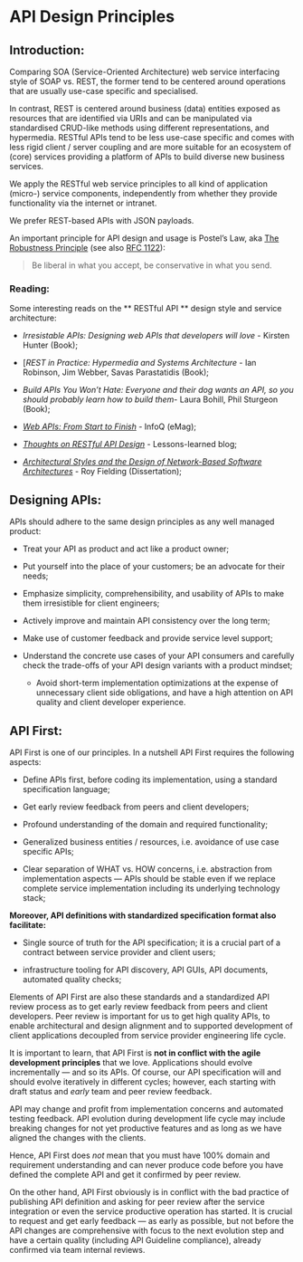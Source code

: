 # API Design Principles

## Introduction:

Comparing SOA (Service-Oriented Architecture) web service interfacing style of SOAP vs. REST, the former tend to be centered around operations that are usually use-case specific and specialised.

In contrast, REST is centered around business (data) entities exposed as resources that are identified via URIs and can be manipulated via standardised CRUD-like methods using different representations, and hypermedia. RESTful APIs tend to be less use-case specific and comes with less rigid client / server coupling and are more suitable for an ecosystem of (core) services providing a platform of APIs to build diverse new business services.

We apply the RESTful web service principles to all kind of application (micro-) service components, independently from whether they provide functionality via the internet or intranet.

We prefer REST-based APIs with JSON payloads.

An important principle for API design and usage is Postel’s Law, aka [The Robustness Principle](https://en.wikipedia.org/wiki/Robustness_principle) (see also [RFC 1122](https://tools.ietf.org/html/rfc1122)):
> Be liberal in what you accept, be conservative in what you send.

### Reading:

Some interesting reads on the ** RESTful API ** design style and service architecture:

  * _Irresistable APIs: Designing web APIs that developers will love_ - Kirsten Hunter (Book);

  * [_REST in Practice: Hypermedia and Systems Architecture_ - Ian Robinson, Jim Webber, Savas Parastatidis (Book);

  * _Build APIs You Won’t Hate: Everyone and their dog wants an API, so you should probably learn how to build them_- Laura Bohill, Phil Sturgeon (Book);

  * [_Web APIs: From Start to Finish_](https://www.infoq.com/minibooks/emag-web-api/) - InfoQ (eMag);

  * [_Thoughts on RESTful API Design_](https://restful-api-design.readthedocs.org/en/latest/) - Lessons-learned blog;

  * [*Architectural Styles and the Design of Network-Based Software Architectures*](https://www.ics.uci.edu/~fielding/pubs/dissertation/top.htm) - Roy Fielding (Dissertation);


##  Designing APIs:

APIs should adhere to the same design principles as any well managed product:

- Treat your API as product and act like a product owner;

- Put yourself into the place of your customers; be an advocate for their needs;

- Emphasize simplicity, comprehensibility, and usability of APIs to make them irresistible for client engineers;

- Actively improve and maintain API consistency over the long term;

- Make use of customer feedback and provide service level support;

- Understand the concrete use cases of your API consumers and carefully check the trade-offs of your API design variants with a product mindset;

  * Avoid short-term implementation optimizations at the expense of unnecessary client side obligations, and have a high attention on API quality and client developer experience.
## API First:

API First is one of our principles. In a nutshell API First requires the following aspects:

- Define APIs first, before coding its implementation, using a standard specification language;

- Get early review feedback from peers and client developers;

- Profound understanding of the domain and required functionality;

- Generalized business entities / resources, i.e. avoidance of use case specific APIs;

- Clear separation of WHAT vs. HOW concerns, i.e. abstraction from implementation aspects — APIs should be stable even if we replace complete service implementation including its underlying technology stack;

**Moreover, API definitions with standardized specification format also facilitate:**

- Single source of truth for the API specification; it is a crucial
  part of a contract between service provider and client users;

- infrastructure tooling for API discovery, API GUIs, API documents,
  automated quality checks;

Elements of API First are also these standards and a standardized API review process as to get early review feedback from peers and client developers. Peer review is important for us to get high quality APIs, to enable architectural and design alignment and to supported development of client applications decoupled from service provider engineering life cycle.

It is important to learn, that API First is **not in conflict with the agile development principles** that we love. Applications should evolve incrementally — and so its APIs. Of course, our API specification will and should evolve iteratively in different cycles; however, each starting with draft status and *early* team and peer review feedback.

API may change and profit from implementation concerns and automated testing feedback. API evolution during development life cycle may include breaking changes for not yet productive features and as long as we have aligned the changes with the clients.

Hence, API First does *not* mean that you must have 100% domain and requirement understanding and can never produce code before you have defined the complete API and get it confirmed by peer review.

On the other hand, API First obviously is in conflict with the bad practice of publishing API definition and asking for peer review after the service integration or even the service productive operation has started. It is crucial to request and get early feedback — as early as possible, but not before the API changes are comprehensive with focus to the next evolution step and have a certain quality (including API Guideline compliance), already confirmed via team internal reviews.
